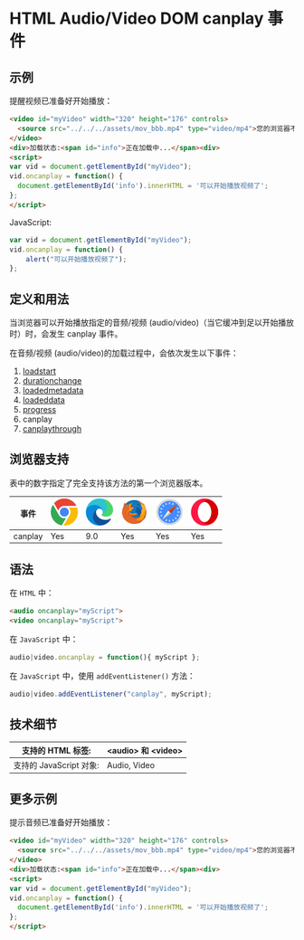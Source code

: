 HTML Audio/Video DOM canplay 事件
===

## 示例

提醒视频已准备好开始播放：

```html idoc:preview:iframe
<video id="myVideo" width="320" height="176" controls>
  <source src="../../../assets/mov_bbb.mp4" type="video/mp4">您的浏览器不支持 HTML5 视频。
</video>
<div>加载状态:<span id="info">正在加载中...</span><div>
<script>
var vid = document.getElementById("myVideo");
vid.oncanplay = function() {
  document.getElementById('info').innerHTML = '可以开始播放视频了';
};
</script>
```

JavaScript:

```js
var vid = document.getElementById("myVideo");
vid.oncanplay = function() {
    alert("可以开始播放视频了");
};
```

## 定义和用法

当浏览器可以开始播放指定的音频/视频 (audio/video)（当它缓冲到足以开始播放时）时，会发生 canplay 事件。

在音频/视频 (audio/video)的加载过程中，会依次发生以下事件：

1. [loadstart](./loadstart.md)
2. [durationchange](./durationchange.md)
3. [loadedmetadata](./loadedmetadata.md)
4. [loadeddata](./loadeddata.md)
5. [progress](./progress.md)
6. canplay
7. [canplaythrough](./canplaythrough.md)

## 浏览器支持

表中的数字指定了完全支持该方法的第一个浏览器版本。

| 事件 | ![chrome][1] | ![edge][2] | ![firefox][3] | ![safari][4] | ![opera][5] |
| ----- | --- | --- | --- | --- | --- |
| canplay | Yes | 9.0 | Yes | Yes | Yes |
<!--rehype:style=width: 100%; display: inline-table;-->

## 语法

在 `HTML` 中：

```html
<audio oncanplay="myScript">
<video oncanplay="myScript">
```

在 `JavaScript` 中：

```js
audio|video.oncanplay = function(){ myScript };
```

在 `JavaScript` 中，使用 `addEventListener()` 方法：

```js
audio|video.addEventListener("canplay", myScript);
```

## 技术细节

| 支持的 HTML 标签: | \<audio> 和 \<video> |
| -------- | -------- |
| 支持的 JavaScript 对象: | Audio, Video |
<!--rehype:style=width: 100%; display: inline-table;-->

## 更多示例

提示音频已准备好开始播放：

```html idoc:preview:iframe
<video id="myVideo" width="320" height="176" controls>
  <source src="../../../assets/mov_bbb.mp4" type="video/mp4">您的浏览器不支持 HTML5 视频。
</video>
<div>加载状态:<span id="info">正在加载中...</span><div>
<script>
var vid = document.getElementById("myVideo");
vid.oncanplay = function() {
  document.getElementById('info').innerHTML = '可以开始播放视频了';
};
</script>
```

[1]: ../../../assets/chrome.svg
[2]: ../../../assets/edge.svg
[3]: ../../../assets/firefox.svg
[4]: ../../../assets/safari.svg
[5]: ../../../assets/opera.svg
